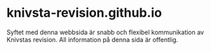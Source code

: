 # knivsta-revision.github.io

Syftet med denna webbsida är snabb och flexibel kommunikation av Knivstas revision. All information på denna sida är offentlig.
